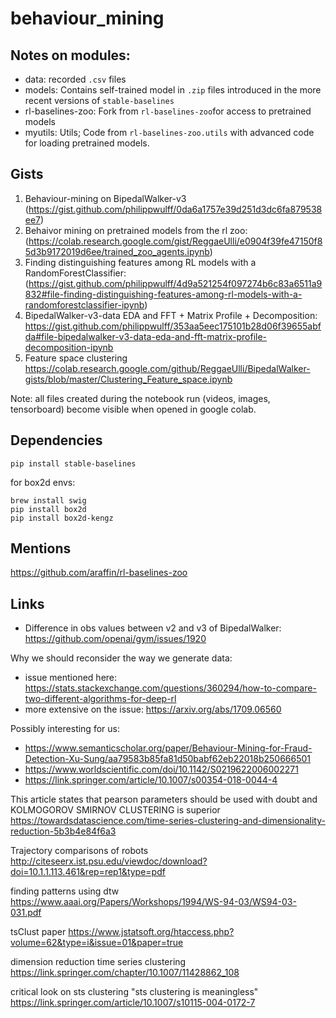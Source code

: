 # behaviour_mining

## Notes on modules:
- data: recorded `.csv` files
- models: Contains self-trained model in `.zip` files introduced in the more recent versions of `stable-baselines`
- rl-baselines-zoo: Fork from `rl-baselines-zoo`for access to pretrained models
- myutils: Utils; Code from `rl-baselines-zoo.utils` with advanced code for loading pretrained models.

## Gists

1. Behaviour-mining on BipedalWalker-v3 (https://gist.github.com/philippwulff/0da6a1757e39d251d3dc6fa879538ee7)
2. Behaivor mining on pretrained models from the rl zoo:(https://colab.research.google.com/gist/ReggaeUlli/e0904f39fe47150f85d3b9172019d6ee/trained_zoo_agents.ipynb)
3. Finding distinguishing features among RL models with a RandomForestClassifier: (https://gist.github.com/philippwulff/4d9a521254f097274b6c83a6511a9832#file-finding-distinguishing-features-among-rl-models-with-a-randomforestclassifier-ipynb)
4. BipedalWalker-v3-data EDA and FFT + Matrix Profile + Decomposition: https://gist.github.com/philippwulff/353aa5eec175101b28d06f39655abfda#file-bipedalwalker-v3-data-eda-and-fft-matrix-profile-decomposition-ipynb
5. Feature space clustering
https://colab.research.google.com/github/ReggaeUlli/BipedalWalker-gists/blob/master/Clustering_Feature_space.ipynb

Note: all files created during the notebook run (videos, images, tensorboard) become visible when opened in google colab.

## Dependencies

```
pip install stable-baselines
```

for box2d envs:
```
brew install swig
pip install box2d
pip install box2d-kengz
```

## Mentions

https://github.com/araffin/rl-baselines-zoo

## Links

- Difference in obs values between v2 and v3 of BipedalWalker: https://github.com/openai/gym/issues/1920

Why we should reconsider the way we generate data:
- issue mentioned here: https://stats.stackexchange.com/questions/360294/how-to-compare-two-different-algorithms-for-deep-rl
- more extensive on the issue: https://arxiv.org/abs/1709.06560

Possibly interesting for us:
- https://www.semanticscholar.org/paper/Behaviour-Mining-for-Fraud-Detection-Xu-Sung/aa79583b85fa81d50babf62eb22018b250666501
- https://www.worldscientific.com/doi/10.1142/S0219622006002271
- https://link.springer.com/article/10.1007/s00354-018-0044-4

This article states that pearson parameters should be used with doubt and KOLMOGOROV SMIRNOV CLUSTERING is superior
https://towardsdatascience.com/time-series-clustering-and-dimensionality-reduction-5b3b4e84f6a3

Trajectory comparisons of robots
http://citeseerx.ist.psu.edu/viewdoc/download?doi=10.1.1.113.461&rep=rep1&type=pdf

finding patterns using dtw
https://www.aaai.org/Papers/Workshops/1994/WS-94-03/WS94-03-031.pdf

tsClust paper
https://www.jstatsoft.org/htaccess.php?volume=62&type=i&issue=01&paper=true

dimension reduction time series clustering
https://link.springer.com/chapter/10.1007/11428862_108

critical look on sts clustering "sts clustering is meaningless"
https://link.springer.com/article/10.1007/s10115-004-0172-7
